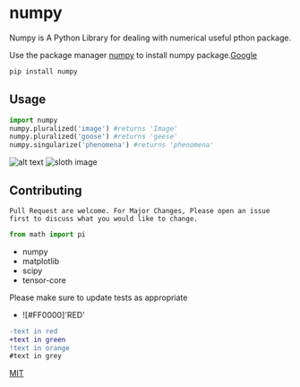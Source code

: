 # numpy

Numpy is A Python Library for dealing with numerical useful pthon package.

Use the package manager [numpy](http://pip.pypa.io/en/stable/) to install numpy package.[Google](google.com)

```bash
pip install numpy
```

## Usage


```python
import numpy
numpy.pluralized('image') #returns 'Image'
numpy.pluralized('goose') #returns 'geese'
numpy.singularize('phenomena') #returns 'phenomena'
```


![alt text](https://www.stellaandchewys.com/wp-content/uploads/maplechristmas.jpg)
![sloth image](https://www.rainforest-alliance.org/sites/default/files/styles/750w_585h/public/2016-09/three-toed-sloth.jpg)

## Contributing


```
Pull Request are welcome. For Major Changes, Please open an issue first to discuss what you would like to change.
```
```python
from math import pi
```
- numpy
- matplotlib
- scipy
- tensor-core

Please make sure to update tests as appropriate

- ![#FF0000]'RED'

```diff
-text in red
+text in green
!text in orange
#text in grey
```

[MIT](https://choosealicense.com/licenses/mit)


